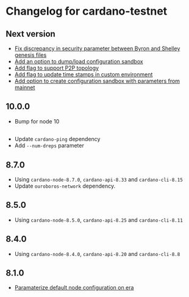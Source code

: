 # Changelog for cardano-testnet

## Next version

* [Fix discrepancy in security parameter between Byron and Shelley genesis files](https://github.com/IntersectMBO/cardano-node/pull/6188)
* [Add an option to dump/load configuration sandbox](https://github.com/IntersectMBO/cardano-node/pull/6239)
* [Add flag to support P2P topology](https://github.com/IntersectMBO/cardano-node/pull/6263)
* [Add flag to update time stamps in custom environment](https://github.com/IntersectMBO/cardano-node/pull/6275)
* [Add option to create configuration sandbox with parameters from mainnet](https://github.com/IntersectMBO/cardano-node/pull/6289)

## 10.0.0

* Bump for node 10

##

* Update `cardano-ping` dependency
* Add `--num-dreps` parameter

## 8.7.0

* Using `cardano-node-8.7.0`, `cardano-api-8.33` and `cardano-cli-8.15`
* Update `ouroboros-network` dependency.

## 8.5.0

* Using `cardano-node-8.5.0`, `cardano-api-8.25` and `cardano-cli-8.11`

## 8.4.0

* Using `cardano-node-8.4.0`, `cardano-api-8.20` and `cardano-cli-8.8`

## 8.1.0

- [Paramaterize default node configuration on era](https://github.com/intersectmbo/cardano-node/pull/5211)
